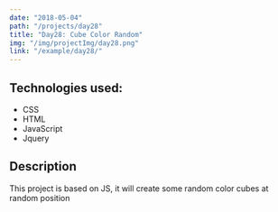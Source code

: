 ```yaml
---
date: "2018-05-04"
path: "/projects/day28"
title: "Day28: Cube Color Random"
img: "/img/projectImg/day28.png"
link: "/example/day28/"
---
```


## Technologies used:

- CSS
- HTML
- JavaScript
- Jquery

## Description

This project is based on JS, it will create some random color cubes at random position
